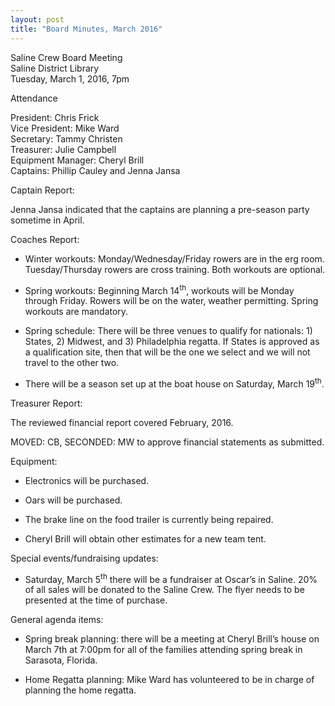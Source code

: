 ```yaml
---
layout: post  
title: "Board Minutes, March 2016"
---
```



Saline Crew Board Meeting  
Saline District Library  
Tuesday, March 1, 2016, 7pm

Attendance

President: Chris Frick  
Vice President: Mike Ward  
Secretary: Tammy Christen  
Treasurer: Julie Campbell  
Equipment Manager: Cheryl Brill  
Captains: Phillip Cauley and Jenna Jansa

Captain Report:

Jenna Jansa indicated that the captains are planning a pre-season party
sometime in April.

Coaches Report:

-   Winter workouts: Monday/Wednesday/Friday rowers are in the erg room.
    Tuesday/Thursday rowers are cross training. Both workouts
    are optional.

-   Spring workouts: Beginning March 14<sup>th</sup>, workouts will be
    Monday through Friday. Rowers will be on the water,
    weather permitting. Spring workouts are mandatory.

-   Spring schedule: There will be three venues to qualify for
    nationals: 1) States, 2) Midwest, and 3) Philadelphia regatta. If
    States is approved as a qualification site, then that will be the
    one we select and we will not travel to the other two.

-   There will be a season set up at the boat house on Saturday, March
    19<sup>th</sup>.

Treasurer Report:

The reviewed financial report covered February, 2016.

MOVED: CB, SECONDED: MW to approve financial statements as submitted.

Equipment:

-   Electronics will be purchased.

-   Oars will be purchased.

-   The brake line on the food trailer is currently being repaired.

-   Cheryl Brill will obtain other estimates for a new team tent.

Special events/fundraising updates:

-   Saturday, March 5<sup>th</sup> there will be a fundraiser at Oscar’s
    in Saline. 20% of all sales will be donated to the Saline Crew. The
    flyer needs to be presented at the time of purchase.

General agenda items:

-   Spring break planning: there will be a meeting at Cheryl Brill’s
    house on March 7th at 7:00pm for all of the families attending
    spring break in Sarasota, Florida.

-   Home Regatta planning: Mike Ward has volunteered to be in charge of
    planning the home regatta.


